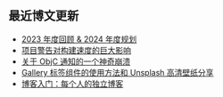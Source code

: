 ## 最近博文更新
<!-- BLOG-POST-LIST:START -->
- [2023 年度回顾 &amp; 2024 年度规划](https://xaoxuu.com/blog/20240129/)
- [项目警告对构建速度的巨大影响](https://xaoxuu.com/blog/20240111/)
- [关于 ObjC 通知的一个神奇崩溃](https://xaoxuu.com/blog/20240110/)
- [Gallery 标签组件的使用方法和 Unsplash 高清壁纸分享](https://xaoxuu.com/blog/20231223/)
- [博客入门：每个人的独立博客](https://xaoxuu.com/blog/20221217/)
<!-- BLOG-POST-LIST:END -->
